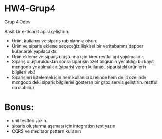 # HW4-Grup4
Grup 4 Ödev

Basit bir e-ticaret apisi geliştirin.

- Ürün, kullanıcı ve sipariş tablolarınız olsun.
- Ürün ve sipariş ekleme seçeceğiz ilişkisel bir veritabanına dapper kullanarak yapılacaktır.
- Ürün ekleme ve sipariş oluşturma için birer restful api yapılmalıdır.
- Sipariş oluşturulduktan sonra siparişin özet bilgisinin yer aldığı bir kayıt mongodb ye atılmalıdır.(siparişi veren kullanıcı, siparişteki ürünlerin bilgileri vb.)
- Siparişleri listelemek için hem kullanıcı özelinde hem de id özelinde mongodb deki sipariş bilgilerini gösteren bir grpc servis geliştirin.(restful da olabilir.)
# Bonus:

- unit testleri yazın.
- sipariş oluşturma aşaması için integration test yazın
- CQRS ve meditaor pattern kullanın
